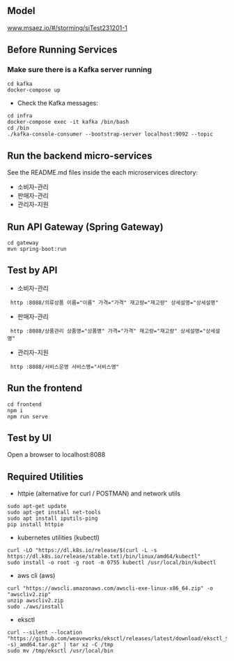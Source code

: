 # 

## Model
www.msaez.io/#/storming/siTest231201-1

## Before Running Services
### Make sure there is a Kafka server running
```
cd kafka
docker-compose up
```
- Check the Kafka messages:
```
cd infra
docker-compose exec -it kafka /bin/bash
cd /bin
./kafka-console-consumer --bootstrap-server localhost:9092 --topic
```

## Run the backend micro-services
See the README.md files inside the each microservices directory:

- 소비자-관리
- 판매자-관리
- 관리자-지원


## Run API Gateway (Spring Gateway)
```
cd gateway
mvn spring-boot:run
```

## Test by API
- 소비자-관리
```
 http :8088/의류상품 이름="이름" 가격="가격" 재고량="재고량" 상세설명="상세설명" 
```
- 판매자-관리
```
 http :8088/상품관리 상품명="상품명" 가격="가격" 재고량="재고량" 상세설명="상세설명" 
```
- 관리자-지원
```
 http :8088/서비스운영 서비스명="서비스명" 
```


## Run the frontend
```
cd frontend
npm i
npm run serve
```

## Test by UI
Open a browser to localhost:8088

## Required Utilities

- httpie (alternative for curl / POSTMAN) and network utils
```
sudo apt-get update
sudo apt-get install net-tools
sudo apt install iputils-ping
pip install httpie
```

- kubernetes utilities (kubectl)
```
curl -LO "https://dl.k8s.io/release/$(curl -L -s https://dl.k8s.io/release/stable.txt)/bin/linux/amd64/kubectl"
sudo install -o root -g root -m 0755 kubectl /usr/local/bin/kubectl
```

- aws cli (aws)
```
curl "https://awscli.amazonaws.com/awscli-exe-linux-x86_64.zip" -o "awscliv2.zip"
unzip awscliv2.zip
sudo ./aws/install
```

- eksctl 
```
curl --silent --location "https://github.com/weaveworks/eksctl/releases/latest/download/eksctl_$(uname -s)_amd64.tar.gz" | tar xz -C /tmp
sudo mv /tmp/eksctl /usr/local/bin
```

